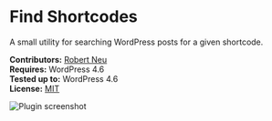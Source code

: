 # Find Shortcodes

A small utility for searching WordPress posts for a given shortcode.

__Contributors:__ [Robert Neu](https://github.com/robneu)  
__Requires:__ WordPress 4.6  
__Tested up to:__ WordPress 4.6  
__License:__ [MIT](http://wpsitecare.mit-license.org/)  

![Plugin screenshot](https://cloud.githubusercontent.com/assets/2184093/19987187/4723d5ae-a1f0-11e6-8354-2eb446d62149.jpg)
